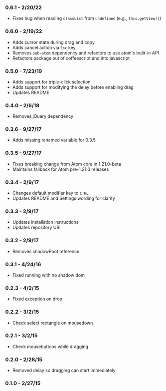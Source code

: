 ### 0.6.1 - 2/20/22

- Fixes bug when reading `classList` from `undefined` (e.g., `this.getView()`)

### 0.6.0 - 2/19/22

- Adds cursor state during drag and copy
- Adds cancel action via `Esc` key
- Removes `sub-atom` dependency and refactors to use atom's built-in API
- Refactors package out of coffeescript and into javascript

### 0.5.0 - 7/23/19

- Adds support for triple-click selection
- Adds support for modifying the delay before enabling drag
- Updates README

### 0.4.0 - 2/6/18

- Removes jQuery dependency

### 0.3.6 - 9/27/17

- Adds missing renamed variable for 0.3.5

### 0.3.5 - 9/27/17

- Fixes breaking change from Atom core in 1.21.0-beta
- Maintains fallback for Atom pre-1.21.0 releases

### 0.3.4 - 2/9/17

- Changes default modifier key to `CTRL`
- Updates README and Settings wording for clarity

### 0.3.3 - 2/9/17

- Updates installation instructions
- Updates repository URI

### 0.3.2 - 2/9/17

- Removes shadowRoot reference

### 0.3.1 - 4/24/16

- Fixed running with no shadow dom

### 0.2.3 - 4/2/15

- Fixed exception on drop

### 0.2.2 - 3/2/15

- Check select rectangle on mousedown

### 0.2.1 - 3/2/15

- Check mousebuttons while dragging

### 0.2.0 - 2/28/15

- Removed delay so dragging can start immediately

### 0.1.0 - 2/27/15
